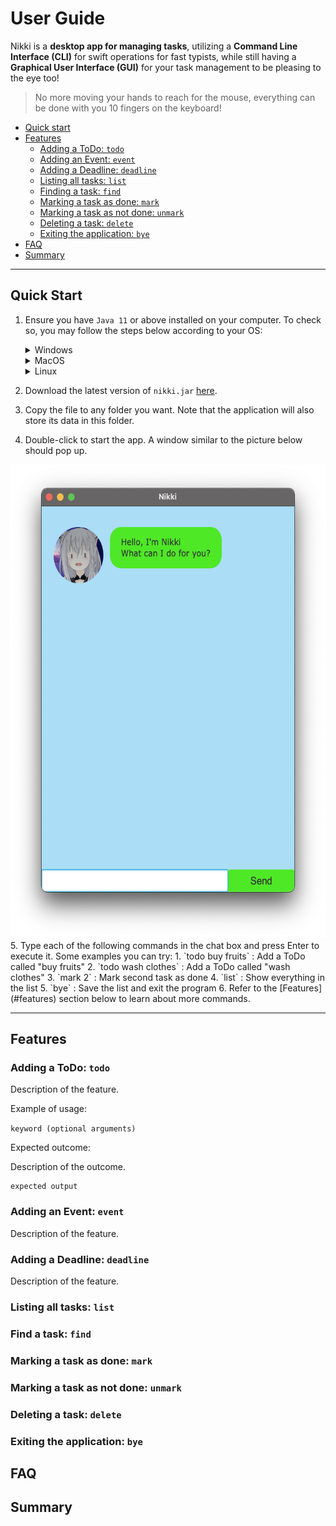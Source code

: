 # User Guide

Nikki is a **desktop app for managing tasks**, utilizing a **Command Line Interface (CLI)** for swift operations for
fast typists, while still having a **Graphical User Interface (GUI)** for your task management to be pleasing to the
eye too!

> No more moving your hands to reach for the mouse, everything can be done with you 10 fingers on the keyboard!

 - [Quick start](#quick-start)
 - [Features](#features)
   - [Adding a ToDo: `todo`](#adding-a-todo-todo)
   - [Adding an Event: `event`](#adding-an-event-event)
   - [Adding a Deadline: `deadline`](#adding-a-deadline-deadline)
   - [Listing all tasks: `list`](#listing-all-tasks-list)
   - [Finding a task: `find`](#finding-a-task-find)
   - [Marking a task as done: `mark`](#marking-a-task-as-done-mark)
   - [Marking a task as not done: `unmark`](#unmarking-a-task-as-not-done-unmark)
   - [Deleting a task: `delete`](#deleting-a-task-delete)
   - [Exiting the application: `bye`](#exiting-the-application-bye)
 - [FAQ](#faq)
 - [Summary](#summary)

---

## Quick Start
1. Ensure you have `Java 11` or above installed on your computer. To check so, you may follow the steps below according
   to your OS:

   <details>
     <summary>Windows</summary>
   
   1. In the windows search bar, type in "command prompt" and press Enter.
   2. Type in `java -version` and press `Enter`.
      1. If the version is displayed, this means Java is installed.
      You just need to check whether the *version complies*.
      2. If nothing displays, an error message appears, or your version is incompatible, you may install the correct
      Java version [here](https://www.oracle.com/java/technologies/downloads/#java11).
   </details>
      
   <details>
     <summary>MacOS</summary>

   1. Press `cmd + space` to bring up Spotlight Search. Type `terminal` and press `Enter` to open the terminal app.
   2. Type in `java -version` and press `Enter`.
      1. If the version is displayed, this means Java is installed.
         You just need to check whether the *version complies*.
      2. If nothing displays, an error message appears, or your version is incompatible, you may install the correct
         Java version [here](https://www.oracle.com/java/technologies/downloads/#java11).
   </details>
   
   <details>
     <summary>Linux</summary>

   1. Open a new terminal window.
   2. Type in `java -version` and press `Enter`.
      1. If the version is displayed, this means Java is installed.
         You just need to check whether the *version complies*.
      2. If nothing displays, an error message appears, or your version is incompatible, you may install the correct
         Java version [here](https://www.oracle.com/java/technologies/downloads/#java11).
   </details>
      
2. Download the latest version of `nikki.jar` [here](https://github.com/DavidTan0527/ip/releases/).
3. Copy the file to any folder you want. Note that the application will also store its data in this folder.
4. Double-click to start the app. A window similar to the picture below should pop up.
<img src="assets/start.png" style="margin: 0 auto;" width="570" height="758" />
5. Type each of the following commands in the chat box and press Enter to execute it. Some examples you can try:
   1. `todo buy fruits` : Add a ToDo called "buy fruits"
   2. `todo wash clothes` : Add a ToDo called "wash clothes"
   3. `mark 2` : Mark second task as done
   4. `list` : Show everything in the list
   5. `bye` : Save the list and exit the program
6. Refer to the [Features](#features) section below to learn about more commands.

---

## Features 

### Adding a ToDo: `todo`

Description of the feature.

Example of usage:

`keyword (optional arguments)`

Expected outcome:

Description of the outcome.

```
expected output
```

### Adding an Event: `event`

Description of the feature.

### Adding a Deadline: `deadline`

Description of the feature.

### Listing all tasks: `list`

### Find a task: `find`

### Marking a task as done: `mark`

### Marking a task as not done: `unmark`

### Deleting a task: `delete`

### Exiting the application: `bye`

## FAQ

## Summary
